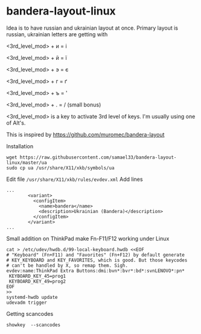 # bandera-layout-linux

Idea is to have russian and ukrainian layout at once. Primary layout is russian, ukrainian letters are getting with

<3rd_level_mod> + и = і

<3rd_level_mod> + й = ї

<3rd_level_mod> + э = є

<3rd_level_mod> + г = ґ

<3rd_level_mod> + ъ = '

<3rd_level_mod> + . = / (small bonus)

<3rd_level_mod> is a key to activate 3rd level of keys. I'm usually using one of Alt's.



This is inspired by https://github.com/muromec/bandera-layout

Installation

```
wget https://raw.githubusercontent.com/samael33/bandera-layout-linux/master/ua
sudo cp ua /usr/share/X11/xkb/symbols/ua
```

Edit file `/usr/share/X11/xkb/rules/evdev.xml`
Add lines
```
...
        <variant>
          <configItem>
            <name>bandera</name>
            <description>Ukrainian (Bandera)</description>
          </configItem>
        </variant>
...
```
Small addition on ThinkPad make Fn-F11/F12 working under Linux

```
cat > /etc/udev/hwdb.d/99-local-keyboard.hwdb <<EOF
# "Keyboard" (Fn+F11) and "Favorites" (Fn+F12) by default generate
# KEY_KEYBOARD and KEY_FAVORITES, which is good. But those keycodes
# can't be handled by X, so remap them. Sigh.
evdev:name:ThinkPad Extra Buttons:dmi:bvn*:bvr*:bd*:svnLENOVO*:pn*
 KEYBOARD_KEY_45=prog1
 KEYBOARD_KEY_49=prog2
EOF
>>
systemd-hwdb update
udevadm trigger
```
Getting scancodes
```
showkey  --scancodes
```
